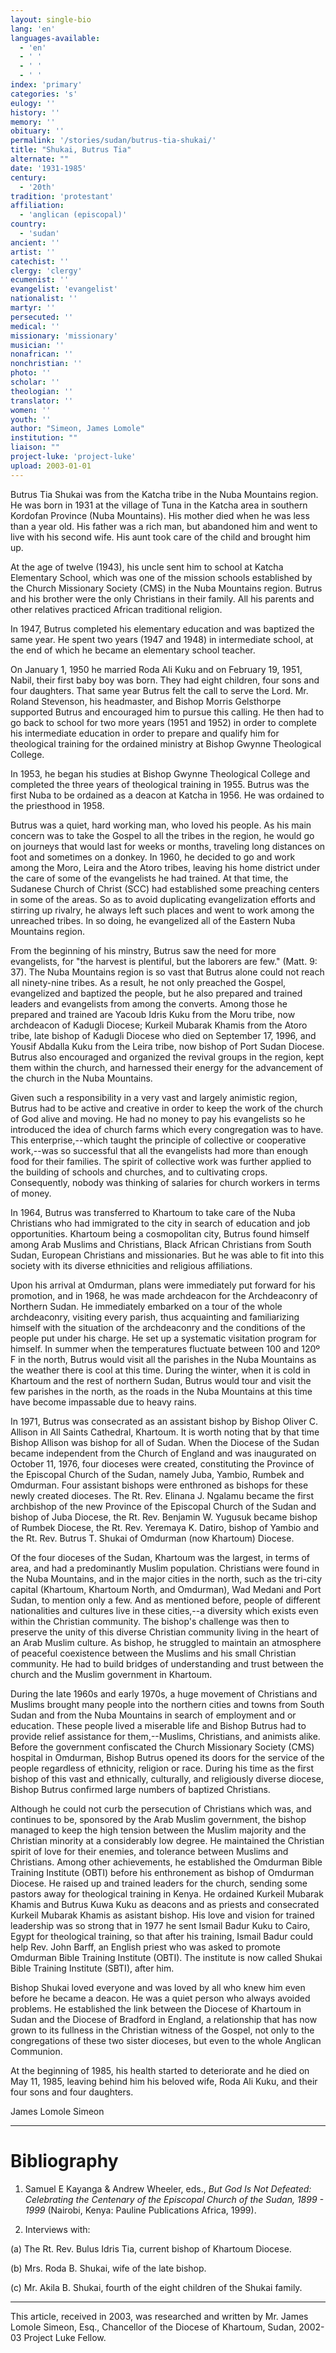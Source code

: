 ```yaml
---
layout: single-bio
lang: 'en'
languages-available:
  - 'en'
  - ' '
  - ' '
  - ' '
index: 'primary'
categories: 's'
eulogy: ''
history: ''
memory: ''
obituary: ''
permalink: '/stories/sudan/butrus-tia-shukai/'
title: "Shukai, Butrus Tia"
alternate: ""
date: '1931-1985'
century:
  - '20th'
tradition: 'protestant'
affiliation:
  - 'anglican (episcopal)'
country:
  - 'sudan'
ancient: ''
artist: ''
catechist: ''
clergy: 'clergy'
ecumenist: ''
evangelist: 'evangelist'
nationalist: ''
martyr: ''
persecuted: ''
medical: ''
missionary: 'missionary'
musician: ''
nonafrican: ''
nonchristian: ''
photo: ''
scholar: ''
theologian: ''
translator: ''
women: ''
youth: ''
author: "Simeon, James Lomole"
institution: ""
liaison: ""
project-luke: 'project-luke'
upload: 2003-01-01
---
```




Butrus Tia Shukai was from the Katcha tribe in the Nuba Mountains region. He was born in 1931 at the village of Tuna in the Katcha area in southern Kordofan Province (Nuba Mountains). His mother died when he was less than a year old. His father was a rich man, but abandoned him and went to live with his second wife. His aunt took care of the child and brought him up.

At the age of twelve (1943), his uncle sent him to school at Katcha Elementary School, which was one of the mission schools established by the Church Missionary Society (CMS) in the Nuba Mountains region.  Butrus and his brother were the only Christians in their family. All his parents and other relatives practiced African traditional religion.

In 1947, Butrus completed his elementary education and was baptized the same year. He spent two years (1947 and 1948) in intermediate school, at the end of which he became an elementary school teacher.

On January 1, 1950 he married Roda Ali Kuku and on February 19, 1951, Nabil, their first baby boy was born. They had eight children, four sons and four daughters. That same year Butrus felt the call to serve the Lord. Mr. Roland Stevenson, his headmaster, and Bishop Morris Gelsthorpe supported Butrus and encouraged him to pursue this calling. He then had to go back to school for two more years (1951 and 1952) in order to complete his intermediate education in order to prepare and qualify him for theological training for the ordained ministry at Bishop Gwynne Theological College.

In 1953, he began his studies at Bishop Gwynne Theological College and completed the three years of theological training in 1955. Butrus was the first Nuba to be ordained as a deacon at Katcha in 1956. He was ordained to the priesthood in 1958.

Butrus was a quiet, hard working man, who loved his people. As his main concern was to take the Gospel to all the tribes in the region, he would go on journeys that would last for weeks or months, traveling long distances on foot and sometimes on a donkey.  In 1960, he decided to go and work among the Moro, Leira and the Atoro tribes, leaving his home district under the care of some of the evangelists he had trained. At that time, the Sudanese Church of Christ (SCC) had established some preaching centers in some of the areas. So as to avoid duplicating evangelization efforts and stirring up rivalry, he always left such places and went to work among the unreached tribes. In so doing, he evangelized all of the Eastern Nuba Mountains region.

From the beginning of his minstry, Butrus saw the need for more evangelists, for "the harvest is plentiful, but the laborers are few." (Matt. 9: 37). The Nuba Mountains region is so vast that Butrus alone could not reach all ninety-nine tribes. As a result, he not only preached the Gospel, evangelized and baptized the people, but he also prepared and trained leaders and evangelists from among the converts. Among those he prepared and trained are Yacoub Idris Kuku from the Moru tribe, now archdeacon of Kadugli Diocese; Kurkeil Mubarak Khamis from the Atoro tribe, late bishop of Kadugli Diocese who died on September 17, 1996, and Yousif Abdalla Kuku from the Leira tribe, now bishop of Port Sudan Diocese. Butrus also encouraged and organized the revival groups in the region, kept them within the church, and harnessed their energy for the advancement of the church in the Nuba Mountains.

Given such a responsibility in a very vast and largely animistic region, Butrus had to be active and creative in order to keep the work of the church of God alive and moving. He had no money to pay his evangelists so he introduced the idea of church farms which every congregation was to have.  This enterprise,--which taught the principle of collective or cooperative work,--was so successful that all the evangelists had more than enough food for their families. The spirit of collective work was further applied to the building of schools and churches, and to cultivating crops. Consequently, nobody was thinking of salaries for church workers in terms of money.

In 1964, Butrus was transferred to Khartoum to take care of the Nuba Christians who had immigrated to the city in search of education and job opportunities. Khartoum being a cosmopolitan city, Butrus found himself among Arab Muslims and Christians, Black African Christians from South Sudan, European Christians and missionaries. But he was able to fit into this society with its diverse ethnicities and religious affiliations.

Upon his arrival at Omdurman, plans were immediately put forward for his promotion, and in 1968, he was made archdeacon for the Archdeaconry of Northern Sudan. He immediately embarked on a tour of the whole archdeaconry, visiting every parish, thus acquainting and familiarizing himself with the situation of the archdeaconry and the conditions of the people put under his charge. He set up a systematic visitation program for himself. In summer when the temperatures fluctuate between 100 and 120&ordm; F in the north, Butrus would visit all the parishes in the Nuba Mountains as the weather there is cool at this time. During the winter, when it is cold in Khartoum and the rest of northern Sudan, Butrus would tour and visit the few parishes in the north, as the roads in the Nuba Mountains at this time have become impassable due to heavy rains.

In 1971, Butrus was consecrated as an assistant bishop by Bishop Oliver C. Allison in All Saints Cathedral, Khartoum. It is worth noting that by that time Bishop Allison was bishop for all of Sudan. When the Diocese of the Sudan became independent from the Church of England and was inaugurated on October 11, 1976, four dioceses were created, constituting the Province of the Episcopal Church of the Sudan, namely Juba, Yambio, Rumbek and Omdurman. Four assistant bishops were enthroned as bishops for these newly created dioceses. The Rt. Rev. Elinana J. Ngalamu became the first archbishop of the new Province of the Episcopal Church of the Sudan and bishop of Juba Diocese, the Rt. Rev. Benjamin W. Yugusuk became bishop of Rumbek Diocese, the Rt. Rev. Yeremaya K. Datiro, bishop of Yambio and the Rt. Rev. Butrus T. Shukai of Omdurman (now Khartoum) Diocese.

Of the four dioceses of the Sudan, Khartoum was the largest, in terms of area, and had a predominantly Muslim population. Christians were found in the Nuba Mountains, and in the major cities in the north, such as the tri-city capital (Khartoum, Khartoum North, and Omdurman), Wad Medani and Port Sudan, to mention only a few. And as mentioned before, people of different nationalities and cultures live in these cities,--a diversity which exists even within the Christian community. The bishop's challenge was then to preserve the unity of this diverse Christian community living in the heart of an Arab Muslim culture. As bishop, he struggled to maintain an atmosphere of peaceful coexistence between the Muslims and his small Christian community. He had to build bridges of understanding and trust between the church and the Muslim government in Khartoum.

During the late 1960s and early 1970s, a huge movement of Christians and Muslims brought many people into the northern cities and towns from South Sudan and from the Nuba Mountains in search of employment and or education. These people lived a miserable life and Bishop Butrus had to provide relief assistance for them,--Muslims, Christians, and animists alike. Before the government confiscated the Church Missionary Society (CMS) hospital in Omdurman, Bishop Butrus opened its doors for the service of the people regardless of ethnicity, religion or race. During his time as the first bishop of this vast and ethnically, culturally, and religiously diverse diocese, Bishop Butrus confirmed large numbers of baptized Christians.

Although he could not curb the persecution of Christians which was, and continues to be, sponsored by the Arab Muslim government, the bishop managed to keep the high tension between the Muslim majority and the Christian minority at a considerably low degree. He maintained the Christian spirit of love for their enemies, and tolerance between Muslims and Christians. Among other achievements, he established the Omdurman Bible Training Institute (OBTI) before his enthronement as bishop of Omdurman Diocese. He raised up and trained leaders for the church, sending some pastors away for theological training in Kenya. He ordained Kurkeil Mubarak Khamis and Butrus Kuwa Kuku as deacons and as priests and consecrated Kurkeil Mubarak Khamis as asistant bishop. His love and vision for trained leadership was so strong that in 1977 he sent Ismail Badur Kuku to Cairo, Egypt for theological training, so that after his training, Ismail Badur could help Rev. John Barff, an English priest who was asked to promote Omdurman Bible Training Institute (OBTI). The institute is now called Shukai Bible Training Institute (SBTI), after him.

Bishop Shukai loved everyone and was loved by all who knew him even before he became a deacon. He was a quiet person who always avoided problems. He established the link between the Diocese of Khartoum in Sudan and the Diocese of Bradford in England, a relationship that has now grown to its fullness in the Christian witness of the Gospel, not only to the congregations of these two sister dioceses, but even to the whole Anglican Communion.

At the beginning of 1985, his health started to deteriorate and he died on May 11, 1985, leaving behind him his beloved wife, Roda Ali Kuku, and their four sons and four daughters.

James Lomole Simeon

---

# Bibliography

1. Samuel E Kayanga &amp; Andrew Wheeler, eds., *But God Is Not Defeated: Celebrating the Centenary of the Episcopal Church of the Sudan, 1899 - 1999* (Nairobi, Kenya: Pauline Publications Africa, 1999).

2. Interviews with:

(a) The Rt. Rev. Bulus Idris Tia,  current bishop of Khartoum Diocese.

(b) Mrs. Roda B. Shukai, wife of the late bishop.

(c) Mr. Akila B. Shukai, fourth of the eight children of the Shukai
family.

---

This article, received in 2003, was researched and written by Mr. James Lomole Simeon, Esq., Chancellor of the Diocese of Khartoum, Sudan, 2002-03 Project Luke Fellow.

